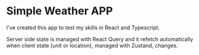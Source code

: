 # Simple Weather APP

I've created this app to test my skills in React and Typescript.

Server side state is managed with React Query and it refetch automatically when client state (unit or location), managed with Zustand, changes.
